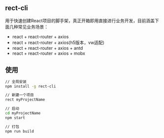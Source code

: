 ## rect-cli  
用于快速创建React项目的脚手架，真正开箱即用直接进行业务开发，目前涵盖下面几种常见业务场景：  
- react + react-router + axios  
- react + react-router + axios(h5版本，vw适配)  
- react + react-router + axios + antd  
- react + react-router + axios + mobx  


## 使用  
```sh
// 全局安装
npm install -g rect-cli

// 新建一个项目
rect myProjectName

// 启动
cd myProjectName
npm start

// 打包
npm run build
```